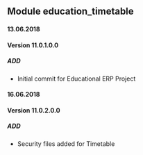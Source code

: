 ## Module education_timetable

#### 13.06.2018
#### Version 11.0.1.0.0
##### ADD
- Initial commit for Educational ERP Project

#### 16.06.2018
#### Version 11.0.2.0.0
##### ADD
- Security files added for Timetable
